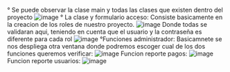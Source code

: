 ° Se puede observar la clase main y todas las clases que existen dentro del proyecto
![image](https://github.com/user-attachments/assets/9175eb5f-e397-44fc-b82e-c8521a76e2d6)
° La clase y formulario acceso:
Consiste basicamente en la creacion de los roles de nuestro proyecto.
![image](https://github.com/user-attachments/assets/4ce98096-d3aa-47bd-b4b0-c58f90f76801)
Donde todas se validaran aqui, teniendo en cuenta que el usuario y la contraseña es diferente para cada rol
![image](https://github.com/user-attachments/assets/13f95ccc-ebd8-4a3a-bd50-0514cc7a239e)
°Funciones administrador:
Basicamnete se nos despliega otra ventana donde podremos escoger cual de los dos funciones queremos verificar:
![image](https://github.com/user-attachments/assets/7f13110b-146f-4c85-ad1f-8888c5456e0b)
Funcion reporte pagos:
![image](https://github.com/user-attachments/assets/5cfe9241-f04a-438e-8fba-6b89d150f92d)
Funcion reporte usuarios:
![image](https://github.com/user-attachments/assets/83d800b3-60d6-471f-9f5a-05d437d438cc)

